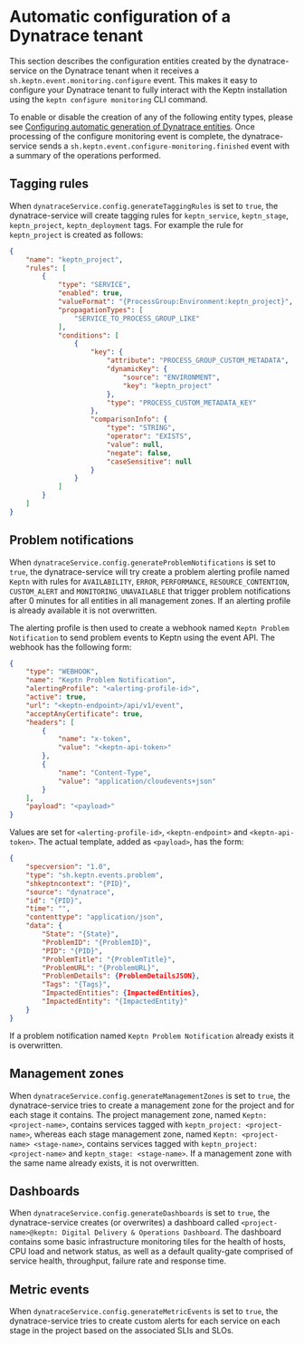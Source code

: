# Automatic configuration of a Dynatrace tenant

This section describes the configuration entities created by the dynatrace-service on the Dynatrace tenant when it receives a `sh.keptn.event.monitoring.configure` event. This makes it easy to configure your Dynatrace tenant to fully interact with the Keptn installation using the `keptn configure monitoring` CLI command.

To enable or disable the creation of any of the following entity types, please see [Configuring automatic generation of Dynatrace entities](additional-installation-options.md#configuring-automatic-dynatrace-tenant-configuration). Once processing of the configure monitoring event is complete, the dynatrace-service sends a `sh.keptn.event.configure-monitoring.finished` event with a summary of the operations performed.


## Tagging rules

When `dynatraceService.config.generateTaggingRules` is set to `true`, the dynatrace-service will create tagging rules for `keptn_service`, `keptn_stage`, `keptn_project`, `keptn_deployment` tags. For example the rule for `keptn_project` is created as follows:

```json
{
    "name": "keptn_project",
    "rules": [
        {
            "type": "SERVICE",
            "enabled": true,
            "valueFormat": "{ProcessGroup:Environment:keptn_project}",
            "propagationTypes": [
                "SERVICE_TO_PROCESS_GROUP_LIKE"
            ],
            "conditions": [
                {
                    "key": {
                        "attribute": "PROCESS_GROUP_CUSTOM_METADATA",
                        "dynamicKey": {
                            "source": "ENVIRONMENT",
                            "key": "keptn_project"
                        },
                        "type": "PROCESS_CUSTOM_METADATA_KEY"
                    },
                    "comparisonInfo": {
                        "type": "STRING",
                        "operator": "EXISTS",
                        "value": null,
                        "negate": false,
                        "caseSensitive": null
                    }
                }
            ]
        }
    ]
}
```


## Problem notifications

When `dynatraceService.config.generateProblemNotifications` is set to `true`, the dynatrace-service will try create a problem alerting profile named `Keptn` with rules for `AVAILABILITY`, `ERROR`, `PERFORMANCE`, `RESOURCE_CONTENTION`, `CUSTOM_ALERT` and `MONITORING_UNAVAILABLE` that trigger problem notifications after 0 minutes for all entities in all management zones. If an alerting profile is already available it is not overwritten.

The alerting profile is then used to create a webhook named `Keptn Problem Notification` to send problem events to Keptn using the event API. The webhook has the following form:

```json
{
    "type": "WEBHOOK",
    "name": "Keptn Problem Notification",
    "alertingProfile": "<alerting-profile-id>",
    "active": true,
    "url": "<keptn-endpoint>/api/v1/event",
    "acceptAnyCertificate": true,
    "headers": [
        {
            "name": "x-token",
            "value": "<keptn-api-token>"
        },
        {
            "name": "Content-Type",
            "value": "application/cloudevents+json"
        }
    ],
    "payload": "<payload>"
}
```

Values are set for `<alerting-profile-id>`, `<keptn-endpoint>` and `<keptn-api-token>`. The actual template, added as `<payload>`, has the form:

```json
{
    "specversion": "1.0",
    "type": "sh.keptn.events.problem",
    "shkeptncontext": "{PID}",
    "source": "dynatrace",
    "id": "{PID}",
    "time": "",
    "contenttype": "application/json",
    "data": {
        "State": "{State}",
        "ProblemID": "{ProblemID}",
        "PID": "{PID}",
        "ProblemTitle": "{ProblemTitle}",
        "ProblemURL": "{ProblemURL}",
        "ProblemDetails": {ProblemDetailsJSON},
        "Tags": "{Tags}",
        "ImpactedEntities": {ImpactedEntities},
        "ImpactedEntity": "{ImpactedEntity}"
    }
}
```

If a problem notification named `Keptn Problem Notification` already exists it is overwritten.


## Management zones

When `dynatraceService.config.generateManagementZones` is set to `true`, the dynatrace-service tries to create a management zone for the project and for each stage it contains. The project management zone, named `Keptn: <project-name>`, contains services tagged with `keptn_project: <project-name>`, whereas each stage management zone, named `Keptn: <project-name> <stage-name>`, contains services tagged with `keptn_project: <project-name>` and `keptn_stage: <stage-name>`. If a management zone with the same name already exists, it is not overwritten.


## Dashboards

When `dynatraceService.config.generateDashboards` is set to `true`, the dynatrace-service creates (or overwrites) a dashboard called `<project-name>@keptn: Digital Delivery & Operations Dashboard`. The dashboard contains some basic infrastructure monitoring tiles for the health of hosts, CPU load and network status, as well as a default quality-gate comprised of service health, throughput, failure rate and response time.


## Metric events

When `dynatraceService.config.generateMetricEvents` is set to `true`, the dynatrace-service tries to create custom alerts for each service on each stage in the project based on the associated SLIs and SLOs.